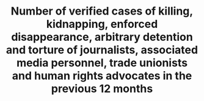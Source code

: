 ---
data_non_statistical: true
goal_meta_link: http://unstats.un.org/sdgs/files/metadata-compilation/Metadata-Goal-16.pdf
goal_meta_link_page: 33
graph: null
graph_status_notes: unk
graph_title: Number of verified cases of killing, kidnapping, enforced disappearance,
  arbitrary detention and torture of journalists, associated media personnel, trade
  unionists and human rights advocates in the previous 12 months
graph_type: null
graph_type_description: null
has_metadata: true
indicator: 16.10.1
indicator_definition: For this indicator, killing includes intentional homicide and
  other arbitrary deprivation of life, as formulated in Article 6(1) ICCPR. Enforced
  disappearance is defined as the arrest, detention, abduction or any other form of
  deprivation of liberty, followed by a refusal to acknowledge the deprivation of
  liberty or by concealment of the fate or whereabouts of the disappeared person,
  which place such a person outside the protection of the law (International Convention
  for the Protection of All Persons from Enforced Disappearance, adapted to account
  for disappearances perpetrated by non-State actors). Arbitrary detention is detention
  without due process and safeguards, as outlined in Article 9(1) ICCPR. Torture means
  any act by which severe pain or suffering, whether physical or mental, is intentionally
  inflicted on a person for such purposes as obtaining from him or a third person
  information or a confession, punishing him for an act he or a third person has committed
  or is suspected of having committed, or intimidating or coercing him or a third
  person, or for any reason based on discrimination of any kind, when such pain or
  suffering is inflicted by or at the instigation of or with the consent or acquiescence
  of a public official or other person acting in an official capacity (Convention
  against Torture). Assault means physical attack against the body of another person
  resulting in serious bodily injury. Human rights defenders is a term used to describe
  people who, individually or with others, act to promote or protect human rights.
  Human rights defenders are identified above all by what they do and it is through
  a description of their actions and of some of the contexts in which they work that
  the term can best be explained. The definition of human rights defenders may include
  journalists and trade unionists, but each individual case is counted only once.
  Other examples may include a student campaigning to end torture in prisons, a politician
  who takes a stand against endemic corruption or witnesses in court cases on human
  rights abuses. Journalists cover 'journalists, media workers and social media producers
  who generate a significant amount of public-interest journalism.' This concepualisation,
  has been agreed by UNESCO Member States, and could include a wide range of actors,
  including professional full-time reporters and analysts, foreign correspondents
  and local journalists, as well as bloggers and other social media producers who
  engage in forms of self-publication in print, on the Internet or elsewhere, journalists
  from 'traditional media' and those who work across multiple media. The term "trade
  unionist" refers to an individual employed or accredited by a trade union, and other
  elected representatives of workers, including workers in the informal sector. The
  indicator is calculated as the total number of reported cases of killing, disappearance,
  arbitrary detention, assault and torture of journalists, trade unionists or human
  rights defenders during the reporting period which are verified by an independent
  entity (in this case OHCHR and UNESCO).
indicator_name: Number of verified cases of killing, kidnapping, enforced disappearance,
  arbitrary detention and torture of journalists, associated media personnel, trade
  unionists and human rights advocates in the previous 12 months
indicator_sort_order: 16.10.01
indicator_variable: null
layout: indicator
permalink: /16-10-1/
published: true
rationale_interpretation: "Data on human rights violations committed against journalist,\
  \ trade unionists and human rights defenders is required to know if fundamental\
  \ freedoms, including the right to freedom of opinion and expression, which includes\
  \ the right to receive information, and the right to freedom of peaceful assembly\
  \ and of association are protected in accordance with international law. The State\
  \ is obliged to respect the human rights of all persons under its jurisdiction,\
  \ in that it must refrain from infringement on rights, as well as an obligation\
  \ to protect individuals against acts of third parties. The indicator therefore\
  \ measures all such cases, but where the killing, disappearance, detention, assault\
  \ or torture is perpetrated by an agent of the State or any other person acting\
  \ under government authority or with its complicity, tolerance or acquiescence,\
  \ or where the State fails to adequately investigate, punish or redress an offence\
  \ committed by a third party, this will constitute a violation of human rights.\
  \ \nKilling, disappearance, arbitrary detention, assault and torture of journalists,\
  \ trade unionists or human rights defenders may have a chilling effect on freedom\
  \ of expression and other fundamental freedoms. In order to have a full picture\
  \ of the extent of protection of fundamental freedoms, it is advisable to also have\
  \ a basket of indicators at national level including on access to information, other\
  \ aspects of the rights to freedom of opinion and expression and freedom of assembly\
  \ and association, notably the right to communicate with international human rights\
  \ mechanisms, and other types of human rights violations often committed against\
  \ journalists, trade unionists and human rights defenders, which may include intimidation,\
  \ harassment, prosecution, defamation, and restricting mobility."
reporting_status: notstarted
sdg_goal: 16
source_active_1: true
source_notes_1: null
source_title_1: null
target: Ensure public access to information and protect fundamental freedoms, in accordance
  with national legislation and international agreements.
target_id: '16.1'
title: Number of verified cases of killing, kidnapping, enforced disappearance, arbitrary
  detention and torture of journalists, associated media personnel, trade unionists
  and human rights advocates in the previous 12 months
un_custodial_agency: 'OHCHR  (Partnering Agencies: ILO, UNESCO-UIS)'
un_designated_tier: '3'
variable_description: null
variable_notes: null
---